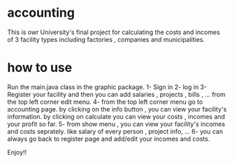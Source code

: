 # accounting
This is owr University's final project for calculating the costs and incomes of 3 facility types including factories , companies and municipalities.

# how to use
Run the main.java class in the graphic package. 
1- Sign in
2- log in 
3- Register your facility and then you can add salaries , projects , bills , ... from the top left corner edit menu.
4- from the top left corner menu go to accounting page. by clicking on the info button , you can view your facility's information. by clicking on calculate you can view your costs , incomes and your profit so far.
5- from show menu , you can view your facility's incomes and costs seprately. like salary of every person , project info, ...
6- you can always go back to register page and add/edit your incomes and costs.

Enjoy!!
